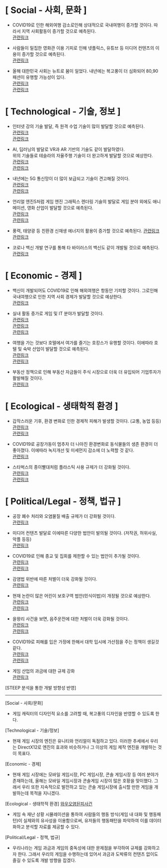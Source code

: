 [ Social - 사회, 문화 ]
=============================
- COVID19로 인한 해외여행 감소로인해 상대적으로 국내여행이 증가할 것이다.
따라서 지역 사회활동이 증가할 것으로 예측된다.  
[관련링크](http://www.hani.co.kr/arti/economy/consumer/954305.html)

- 사람들이 밀집한 영화관 이용 기피로 인해 넷플릭스, 유튜브 등 미디어 컨텐츠의 이용이 증가할 것으로 예측된다.  
[관련링크](http://www.kocca.kr/trend/vol22/sub/s11.html)
- 올해 대한민국 사회는 뉴트로 붐이 일었다. 내년에는 복고풍이 더 심화되어 80,90 패션이 유행할 가능성이 있다.  
[관련링크](https://wooyoungmi.com/images/collection/21SS/30.jpg)  
[관련링크](https://prezi.com/wefizr72mgfk/presentation/)


[ Technological - 기술, 정보 ]
=============================
- 인터넷 강의 기술 발달, 즉 원격 수업 기술이 많이 발달할 것으로 예측된다.  
[관련링크](https://news.unn.net/news/articleView.html?idxno=231199)  
[관련링크](http://news.unn.net/news/articleView.html?idxno=227785)

- AI, 딥러닝의 발달로 VR과 AR 기반의 기술도 같이 발달하였다.   
위의 기술들로 테슬라의 자율주행 기술이 더 완고하게 발달할 것으로 예상한다.  
[관련링크](http://sanhakdb.pusan.ac.kr/ko/technology/analysis/?i=675&p=4)  
[관련링크](https://www.bbc.com/korean/international-53361816)

- 내년에는 5G 통신망이 더 많이 보급되고 기술이 견고해질 것이다.   
[관련링크](https://www.yna.co.kr/view/AKR20200327176451017)  
[관련링크](https://scienceon.kisti.re.kr/srch/selectPORSrchReport.do?cn=KOSEN000000000001004)

- 언리얼 엔진5처럼 게임 엔진 그래픽스 렌더링 기술의 발달로 게임 분야 외에도
애니메이션, 영화 산업이 발달할 것으로 예측된다.   
[관련링크](https://www.unrealengine.com/ko/blog/unreal-engine-wins-technical-and-engineering-emmy-for-animation-production)  
[관련링크](https://www.youtube.com/watch?v=i2VONG5ds6w)

- 풍력, 태양광 등 친환경 신재생 에너지의 활용이 증가할 것으로 예측된다.
[관련링크](https://www.energydaily.co.kr/news/articleView.html?idxno=105406)  
[관련링크](http://www.epj.co.kr/news/articleView.html?idxno=25438)  

- 코로나 백신 개발 연구를 통해 타 바이러스의 백신도 같이 개발될 것으로 예측된다.  
[관련링크](http://www.mdon.co.kr/news/article.html?no=26513)


[ Economic - 경제 ]
=============================
- 백신이 개발되어도 COVID19로 인해 해외여행은 항동안 기피할 것이다.
그로인해 국내여행으로 인한 지역 사회 경제가 발달할 것으로 예상한다.  
[관련링크](https://www.bbc.com/korean/news-51306810)

- 실내 활동 증가로 게임 및 IT 분야가 발달할 것이다.  
[관련링크](https://www.yna.co.kr/view/AKR20200611194000017)  
[관련링크](https://www.yna.co.kr/view/AKR20200525146700017)  
[관련링크](http://www.apple-economy.com/news/articleView.html?idxno=5819)

- 여행을 가는 것보다 호텔에서 여가를 즐기는 호캉스가 유행할 것이다.
이에따라 호텔 및 숙박 산업이 발달할 것으로 예측된다.  
[관련링크](https://newsis.com/view/?id=NISX20200318_0000959700)  
[관련링크](https://www.yna.co.kr/view/AKR20200708038600030)

- 부동산 정책으로 인해 부동산 자금들이 주식 시장으로 더욱 더 유입되어 기업투자가 활발해질 것이다.  
[관련링크](http://www.korea.kr/news/policyNewsView.do?newsId=)



[ Ecological - 생태학적 환경 ]
=============================
- 갑작스러운 기후, 환경 변화로 인한 경제적 피해가 발생할 것이다. (교통, 농업 등등)  
[관련링크](https://news.mt.co.kr/mtview.php?no=2020091815568285685)  
[관련링크](https://www.yna.co.kr/view/AKR20200821050500530)

- COVID19로 공장가동이 멈추자 더 나아진 환경변화로 동식물들의 생존 환경이 더 좋아졌다.
이에따라 녹지개선 및 미세먼지 감소에 더 노력할 것 같다.  
[관련링크](https://www.ytn.co.kr/_ln/0104_202004262226395489)

- 스타벅스의 종이빨대처럼 플라스틱 사용 규제가 더 강화될 것이다.  
[관련링크](https://www.mk.co.kr/news/business/view/2018/09/609261/)  
[관련링크](http://biz.newdaily.co.kr/site/data/html/2019/11/25/2019112500078.html)

[ Political/Legal - 정책, 법규 ]
=============================
- 공장 폐수 처리와 오염물질 배출 규제가 더 강화될 것이다.  
[관련링크](https://www.newspim.com/news/view/20200505000105)

- 미디어 컨텐츠 발달로 이에따른 다양한 법안이 발의될 것이다. (저작권, 허위사실, 악플 등등)  
[관련링크](https://www.bbc.com/korean/features-53720146)

- COVID19로 인해 종교 및 집회를 제한할 수 있는 법안이 추가될 것이다.  
[관련링크](https://m.lawtimes.co.kr/Content/Info?serial=160944)  
[관련링크](https://www.asiae.co.kr/article/2020030811572520390)

- 감염법 위반에 따른 처벌이 더욱 강화될 것이다.  
[관련링크](http://www.korea.kr/news/policyNewsView.do?newsId=148869628)

- 현재 논란이 많은 어린이 보호구역 법안(민식이법)이 개정될 것으로 예상한다.  
[관련링크](https://www.asiae.co.kr/article/202005061010090649)  
[관련링크](https://www.sedaily.com/NewsVIew/1Z2TPG1DDM)

- 을왕리 사건을 보면, 음주운전에 대한 처벌이 더욱 강화될 것이다.  
[관련링크](https://www.sedaily.com/NewsVIew/1Z7V5OQPBG)  
[관련링크](https://www.gov.kr/portal/ntnadmNews/1966715)

- COVID19로 피해를 입은 가정에 한해서 대학 입시에 가산점을 주는 정책이 생길것 같다.  
[관련링크](http://www.veritas-a.com/news/articleView.html?idxno=26077)  
[관련링크](https://www.yna.co.kr/view/AKR20140806068251004)

- 게임 산업의 과금에 대한 규제 강화  
[관련링크](http://www.ntoday.co.kr/news/articleView.html?idxno=67620)



[STEEP 분석을 통한 개발 방향성 반영]
________________________________________________________________________________________________________________________________________________________
[Social - 사회/문화]
- 게임 캐릭터의 디자인적 요소를 고려할 때, 복고풍의 디자인을 반영할 수 있도록 한다.

[Technological - 기술/정보]
- 현재 게임 시장의 엔진은 유니티와 언리얼이 독점하고 있다.
  이러한 추세에서 우리는 DirectX12로 엔진의 효과와 비슷하거나 그 이상의 게임 제작 엔진을 개발하는 것이 목표다.

[Economic - 경제]
- 현재 게임 시장에는 모바일 게임시장, PC 게임시장, 콘솔 게임시장 등 여러 분야가 존재하는데,
  올해는 모바일 게임시장과 콘솔게임 시장이 많은 호황을 맞이했다. 
  그래서 우리 또한 지속적으로 발전하고 있는 콘솔 게임시장에 출시할 만한 게임을 개발하는데 목적을 지니겠다.

[Ecological - 생태학적 환경]
[와우오염된피사건](https://namu.wiki/w/%EC%98%A4%EC%97%BC%EB%90%9C%20%ED%94%BC%20%EC%82%AC%EA%B1%20%%20B4)

- 게임 속 재난 상황 시뮬레이션을 통하여 사람들의 행동 방식(게임 내 대화 및 행동패턴)이 실제와의 유사성을 이용함으로써,
  유저들의 행동패턴을 파악하여 이를 데이터화하고 분석할 자료를 제공할 수 있다. 


[Political/Legal - 정책, 법규]
- 우리나라는 게임 과금과 게임의 중독성에 대한 문제점을 부각하여 규제를 강화하고자 한다.
  그래서 우리의 게임을 수행하는데 있어서 과금과 도박류의 컨텐츠 없이도 즐길 수 있도록 개발 방향을 잡겠다.
  




